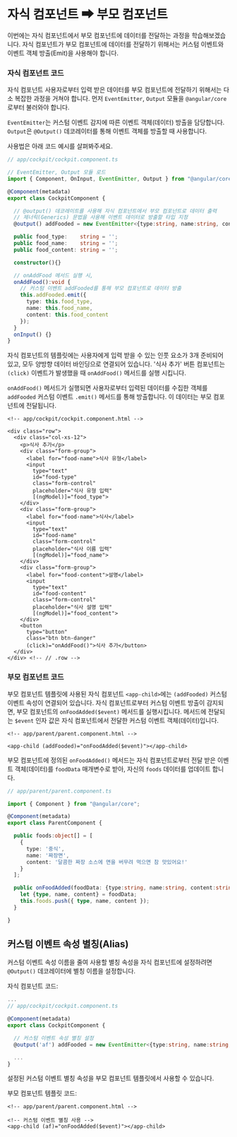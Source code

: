 # 자식 컴포넌트 ➡ 부모 컴포넌트

이번에는 자식 컴포넌트에서 부모 컴포넌트에 데이터를 전달하는 과정을 학습해보겠습니다. 자식 컴포넌트가 부모 컴포넌트에 데이터를 전달하기 위해서는 커스텀 이벤트와 이벤트 객체 방출\(Emit\)을 사용해야 합니다.

### 자식 컴포넌트 코드

자식 컴포넌트 사용자로부터 입력 받은 데이터를 부모 컴포넌트에 전달하기 위해서는 다소 복잡한 과정을 거쳐야 합니다. 먼저 `EventEmitter`, `Output` 모듈을 `@angular/core`로부터 불러와야 합니다.

`EventEmitter`는 커스텀 이벤트 감지에 따른 이벤트 객체\(데이터\) 방출을 담당합니다. `Output`은 `@Output()` 데코레이터를 통해 이벤트 객체를 방출할 때 사용합니다.

사용법은 아래 코드 예시를 살펴봐주세요.

```typescript
// app/cockpit/cockpit.component.ts

// EventEmitter, Output 모듈 로드
import { Component, OnInput, EventEmitter, Output } from "@angular/core";

@Component(metadata)
export class CockpitComponent {

  // @output() 데코레이트를 사용해 자식 컴포넌트에서 부모 컴포넌트로 데이터 출력
  // 제너릭(Generics) 문법을 사용해 이벤트 데이터로 방출할 타입 지정
  @output() addFooded = new EventEmitter<{type:string, name:string, content:string}>();

  public food_type:    string = '';
  public food_name:    string = '';
  public food_content: string = '';

  constructor(){}

  // onAddFood 메서드 실행 시,
  onAddFood():void {
    // 커스텀 이벤트 addFooded를 통해 부모 컴포넌트로 데이터 방출
    this.addFooded.emit({
      type: this.food_type,
      name: this.food_name,
      content: this.food_content
    });
  }
  onInput() {}
}
```

자식 컴포넌트의 템플릿에는 사용자에게 입력 받을 수 있는 인풋 요소가 3개 준비되어 있고, 모두 양방향 데이터 바인딩으로 연결되어 있습니다. '식사 추가' 버튼 컴포넌트는 `(click)` 이벤트가 발생했을 때 `onAddFood()` 메서드를 실행 시킵니다.

`onAddFood()` 메서드가 실행되면 사용자로부터 입력된 데이터를 수집한 객체를 `addFooded` 커스텀 이벤트 `.emit()` 메서드를 통해 방출합니다. 이 데이터는 부모 컴포넌트에 전달됩니다.

```markup
<!-- app/cockpit/cockpit.component.html -->

<div class="row">
  <div class="col-xs-12">
    <p>식사 추가</p>
    <div class="form-group">
      <label for="food-name">식사 유형</label>
      <input
        type="text"
        id="food-type"
        class="form-control"
        placeholder="식사 유형 입력"
        [(ngModel)]="food_type">
    </div>
    <div class="form-group">
      <label for="food-name">식사</label>
      <input
        type="text"
        id="food-name"
        class="form-control"
        placeholder="식사 이름 입력"
        [(ngModel)]="food_name">
    </div>
    <div class="form-group">
      <label for="food-content">설명</label>
      <input
        type="text"
        id="food-content"
        class="form-control"
        placeholder="식사 설명 입력"
        [(ngModel)]="food_content">
    </div>
    <button
      type="button"
      class="btn btn-danger"
      (click)="onAddFood()">식사 추가</button>
  </div>
</div> <!-- // .row -->
```

### 부모 컴포넌트 코드

부모 컴포넌트 템플릿에 사용된 자식 컴포넌트 `<app-child>`에는 `(addFooded)` 커스텀 이벤트 속성이 연결되어 있습니다. 자식 컴포넌트로부터 커스텀 이벤트 방출이 감지되면, 부모 컴포넌트의 `onFoodAdded($event)` 메서드를 실행시킵니다. 메서드에 전달되는 `$event` 인자 값은 자식 컴포넌트에서 전달한 커스텀 이벤트 객체\(데이터\)입니다.

```markup
<!-- app/parent/parent.component.html -->

<app-child (addFooded)="onFoodAdded($event)"></app-child>
```

부모 컴포넌트에 정의된 `onFoodAdded()` 메서드는 자식 컴포넌트로부터 전달 받은 이벤트 객체\(데이터\)를 `foodData` 매개변수로 받아, 자신의 `foods` 데이터를 업데이트 합니다.

```typescript
// app/parent/parent.component.ts

import { Component } from "@angular/core";

@Component(metadata)
export class ParentComponent {

  public foods:object[] = [
    {
      type: '중식',
      name: '짜장면',
      content: '달콤한 짜장 소스에 면을 버무려 먹으면 참 맛있어요!'
    }
  ];

  public onFoodAdded(foodData: {type:string, name:string, content:string}):void {
    let {type, name, content} = foodData;
    this.foods.push({ type, name, content });
  }

}
```

## 커스텀 이벤트 속성 별칭\(Alias\)

커스텀 이벤트 속성 이름을 줄여 사용할 별칭 속성을 자식 컴포넌트에 설정하려면 `@Output()` 데코레이터에 별칭 이름을 설정합니다.

자식 컴포넌트 코드:

```typescript
...
// app/cockpit/cockpit.component.ts

@Component(metadata)
export class CockpitComponent {

  // 커스텀 이벤트 속성 별칭 설정
  @output('af') addFooded = new EventEmitter<{type:string, name:string, content:string}>();

  ...
}
```

설정된 커스텀 이벤트 별칭 속성을 부모 컴포넌트 템플릿에서 사용할 수 있습니다.

부모 컴포넌트 템플릿 코드:

```markup
<!-- app/parent/parent.component.html -->

<!-- 커스텀 이벤트 별칭 사용 -->
<app-child (af)="onFoodAdded($event)"></app-child>
```

